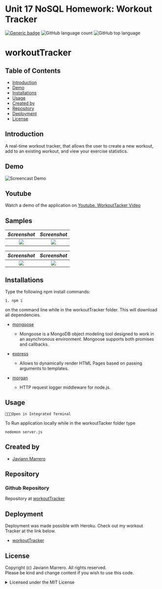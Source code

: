 # Unit 17 NoSQL Homework: Workout Tracker
[![Generic badge](https://img.shields.io/badge/license-MIT-<COLOR>.svg)](#license)
![GitHub language count](https://img.shields.io/github/languages/count/javiistacks/workouttracker)
![GitHub top language](https://img.shields.io/github/languages/top/javiistacks/workouttracker)

# workoutTracker

## Table of Contents
* [Introduction](#introduction)
* [Demo](#demo)
* [Installations](#installations)
* [Usage](#usage)
* [Created by](#created-by)
* [Repository](#repository)
* [Deployment](#deployment)
* [License](#license)


## Introduction
A real-time workout tracker, that allows the user to create a new workout, add to an existing workout, and view your exercise statistics.

## Demo
![Screencast Demo](./assets/img/)

## Youtube
Watch a demo of the application on [Youtube. WorkoutTacker Video](https://www.youtube.com/watch?v=kLWtbrKn7qc)

## Samples

| ***Screenshot***                   | ***Screenshot***                      |
| :--------------------------------: | :-----------------------------------: |
| <img src="./assets/img/">      | <img src="./assets/img/">        |

| ***Screenshot***                   | ***Screenshot***                      |
| :--------------------------------: | :-----------------------------------: |
| <img src="./assets/img/">    | <img src="../assets/img/">   |


## Installations
Type the following npm install commands: 
```
1. npm i
```
on the command line while in the workoutTracker folder. This will download all dependencies. 
 
* [mongoose](https://www.npmjs.com/package/mongoose)
  * Mongoose is a MongoDB object modeling tool designed to work in an asynchronous environment. Mongoose supports both promises and callbacks.

* [express](https://www.npmjs.com/package/express)
  * Allows to dynamically render HTML Pages based on passing arguments to templates.
  
* [morgan](https://www.npmjs.com/package/morgan)
  * HTTP request logger middleware for node.js.
  

## Usage

`👨🏽‍💻Open in Integrated Terminal`

To Run application locally while in the workoutTacker folder type 
```
nodemon server.js 
```

## Created by
* [Javiann Marrero](https://github.com/javiistacks)


## Repository
### Github Repository
Repository at [workoutTracker](https://github.com/javiistacks/workouttracker)

## Deployment
Deployment was made possible with Heroku. 
Check out my workout Tracker at the link below.

* [workoutTracker](https://peaceful-depths-95115.herokuapp.com/?id=60bbf44080773000156a4913/)

## License

Copyright (c) Javiann Marrero. All rights reserved.<br>
Please be kind and change content if you wish to use this code.

<details><summary>Licensed under the MIT License</summary>

Copyright (c) 2021 - present | Javiann Marrero

<blockquote>
Permission is hereby granted, free of charge, to any person obtaining a copy
of this software and associated documentation files (the "Software"), to deal
in the Software without restriction, including without limitation the rights
to use, copy, modify, merge, publish, distribute, sublicense, and/or sell
copies of the Software, and to permit persons to whom the Software is
furnished to do so, subject to the following conditions:

The above copyright notice and this permission notice shall be included in all
copies or substantial portions of the Software.

THE SOFTWARE IS PROVIDED "AS IS", WITHOUT WARRANTY OF ANY KIND, EXPRESS OR
IMPLIED, INCLUDING BUT NOT LIMITED TO THE WARRANTIES OF MERCHANTABILITY,
FITNESS FOR A PARTICULAR PURPOSE AND NONINFRINGEMENT. IN NO EVENT SHALL THE
AUTHORS OR COPYRIGHT HOLDERS BE LIABLE FOR ANY CLAIM, DAMAGES OR OTHER
LIABILITY, WHETHER IN AN ACTION OF CONTRACT, TORT OR OTHERWISE, ARISING FROM,
OUT OF OR IN CONNECTION WITH THE SOFTWARE OR THE USE OR OTHER DEALINGS IN THE
SOFTWARE.
</blockquote>
</details>
